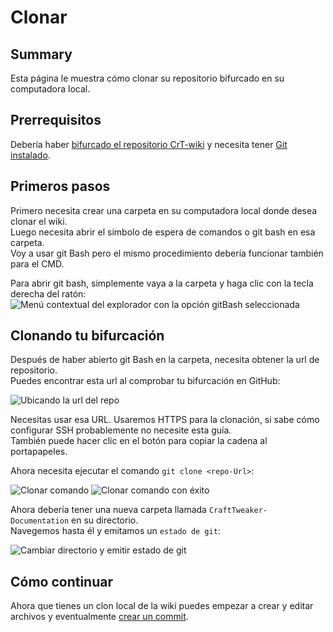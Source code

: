 # Clonar

## Summary

Esta página le muestra cómo clonar su repositorio bifurcado en su computadora local.

## Prerrequisitos

Debería haber [bifurcado el repositorio CrT-wiki](/Contribute/SetupGithub/) y necesita tener [Git instalado](/Contribute/LocalClone/InstallingGit/).

## Primeros pasos

Primero necesita crear una carpeta en su computadora local donde desea clonar el wiki.  
Luego necesita abrir el símbolo de espera de comandos o git bash en esa carpeta.  
Voy a usar git Bash pero el mismo procedimiento debería funcionar también para el CMD.

Para abrir git bash, simplemente vaya a la carpeta y haga clic con la tecla derecha del ratón:  
![Menú contextual del explorador con la opción gitBash seleccionada](/Contribute/LocalClone/assets/ExplorerContextMenu_GitBash.png)

## Clonando tu bifurcación

Después de haber abierto git Bash en la carpeta, necesita obtener la url de repositorio.  
Puedes encontrar esta url al comprobar tu bifurcación en GitHub:

![Ubicando la url del repo](/Contribute/LocalClone/assets/GitHub_CloneLink.png)

Necesitas usar esa URL. Usaremos HTTPS para la clonación, si sabe cómo configurar SSH probablemente no necesite esta guía.  
También puede hacer clic en el botón para copiar la cadena al portapapeles.

Ahora necesita ejecutar el comando `git clone <repo-Url>`:

![Clonar comando](/Contribute/LocalClone/assets/GitBash_CloneCommand.png) ![Clonar comando con éxito](/Contribute/LocalClone/assets/GitBash_CloneCommandSuccess.png)

Ahora debería tener una nueva carpeta llamada `CraftTweaker-Documentation` en su directorio.  
Navegemos hasta él y emitamos un `estado de git`:

![Cambiar directorio y emitir estado de git](/Contribute/LocalClone/assets/GitBash_Clone_GitStatus.png)

## Cómo continuar

Ahora que tienes un clon local de la wiki puedes empezar a crear y editar archivos y eventualmente [crear un commit](/Contribute/LocalClone/CreateCommit/).
